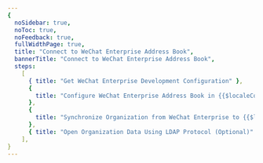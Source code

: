 ```yaml
---
{
  noSidebar: true,
  noToc: true,
  noFeedback: true,
  fullWidthPage: true,
  title: "Connect to WeChat Enterprise Address Book",
  bannerTitle: "Connect to WeChat Enterprise Address Book",
  steps:
    [
      { title: "Get WeChat Enterprise Development Configuration" },
      {
        title: "Configure WeChat Enterprise Address Book in {{$localeConfig.brandName}}",
      },
      {
        title: "Synchronize Organization from WeChat Enterprise to {{$localeConfig.brandName}}",
      },
      { title: "Open Organization Data Using LDAP Protocol (Optional)" },
    ],
}
---
```


<IntegrationDetail backLink="/guides/connections/social"/>
